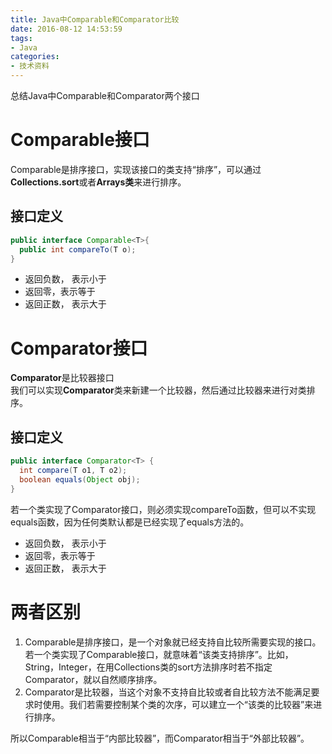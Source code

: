 ```yaml
---
title: Java中Comparable和Comparator比较
date: 2016-08-12 14:53:59
tags:
- Java
categories:
- 技术资料
---
```

总结Java中Comparable和Comparator两个接口

# Comparable接口
Comparable是排序接口，实现该接口的类支持“排序”，可以通过**Collections.sort**或者**Arrays类**来进行排序。<br>
## 接口定义
```java
public interface Comparable<T>{
  public int compareTo(T o);
}
```
* 返回负数， 表示小于<br>
* 返回零，表示等于<br>
* 返回正数， 表示大于<br>

# Comparator接口
**Comparator**是比较器接口<br>
我们可以实现**Comparator**类来新建一个比较器，然后通过比较器来进行对类排序。<br>
## 接口定义
```java
public interface Comparator<T> {
  int compare(T o1, T o2);
  boolean equals(Object obj);
}
```
若一个类实现了Comparator接口，则必须实现compareTo函数，但可以不实现equals函数，因为任何类默认都是已经实现了equals方法的。<br>
* 返回负数， 表示小于<br>
* 返回零，表示等于<br>
* 返回正数， 表示大于<br>

# 两者区别
1. Comparable是排序接口，是一个对象就已经支持自比较所需要实现的接口。若一个类实现了Comparable接口，就意味着“该类支持排序”。比如，String，Integer，在用Collections类的sort方法排序时若不指定Comparator，就以自然顺序排序。
2. Comparator是比较器，当这个对象不支持自比较或者自比较方法不能满足要求时使用。我们若需要控制某个类的次序，可以建立一个“该类的比较器”来进行排序。<br>

所以Comparable相当于“内部比较器”，而Comparator相当于“外部比较器”。
